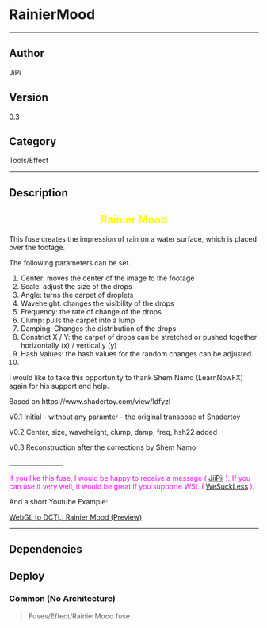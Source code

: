 # RainierMood
___

## Author
JiPi

## Version
0.3

## Category
Tools/Effect

___

## Description
<center><h2><font color="yellow">Rainier Mood</h2></font></center>


<p>This fuse creates the impression of rain on a water surface, which is placed over the footage.</p>
<p>The following parameters can be set.</p>



<ol>
	<li> Center: moves the center of the image to the footage</li>
	<li> Scale: adjust the size of the drops</li>
	<li> Angle: turns the carpet of droplets</li>
	<li> Waveheight: changes the visibility of the drops</li>
	<li> Frequency: the rate of change of the drops</li>
	<li> Clump: pulls the carpet into a lump</li>
	<li> Damping: Changes the distribution of the drops</li>
	<li> Constrict X / Y: the carpet of drops can be stretched or pushed together horizontally (x) / vertically (y)</li>
	<li> Hash Values: the hash values for the random changes can be adjusted.</li>
	<li></li>
</ol>

<p>I would like to take this opportunity to thank Shem Namo (LearnNowFX) again for his support and help.</p>


<p>Based on https://www.shadertoy.com/view/ldfyzl</p>


<p>V0.1 Initial - without any paramter - the original transpose of Shadertoy
<p>V0.2 Center, size, waveheight, clump, damp, freq, hsh22 added
<p>V0.3 Reconstruction after the corrections by Shem Namo


<p>_________________</p>

<p><font color="fuchsia"> If you like this fuse, I would be happy to receive a message ( <a href="https://www.steakunderwater.com/wesuckless/memberlist.php?mode=viewprofile&u=4700">JiiPii</a> ). 
If you can use it very well, it would be great if you supporte WSL ( <a href="https://www.steakunderwater.com">WeSuckLess</a> ).
</font><p>


<p>And a short Youtube Example: </p>
<a href="https://www.youtube.com/watch?v=2KZpAD7nIaU">WebGL to DCTL: Rainier Mood (Preview)</a>




___

## Dependencies

## Deploy

### Common (No Architecture)

> Fuses/Effect/RainierMood.fuse  
